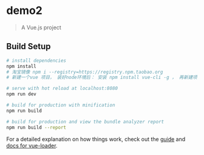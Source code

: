 # demo2

> A Vue.js project

## Build Setup

``` bash
# install dependencies
npm install
# 淘宝镜像 npm i --registry=https://registry.npm.taobao.org
# 新建一个vue 项目， 装好node环境后： 安装 npm install vue-cli -g ， 再新建项目 vue init webpack  ”项目名称“， 接下来可以选择自己需要的UI模板

# serve with hot reload at localhost:8080
npm run dev

# build for production with minification
npm run build

# build for production and view the bundle analyzer report
npm run build --report
```

For a detailed explanation on how things work, check out the [guide](http://vuejs-templates.github.io/webpack/) and [docs for vue-loader](http://vuejs.github.io/vue-loader).

<!-- vue-cli3 脚手架搭建完成后，项目目录中没有 vue.config.js 文件，需要手动创建 -->
<!-- vue.config.js 是一个可选的配置文件，如果项目的 (和 package.json 同级的) 根目录中存在这个文件，那么它会被 @vue/cli-service 自动加载。你也可以使用 package.json 中的 vue 字段，但是注意这种写法需要你严格遵照 JSON 的格式来写。-->
